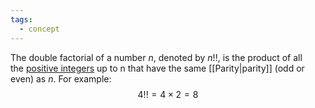 ```yaml
---
tags:
  - concept
---
```

The double factorial of a number $n$, denoted by $n!!$, is the product of all the [positive integers](https://en.m.wikipedia.org/wiki/Positive_integer "Positive integer") up to n that have the same [[Parity|parity]] (odd or even) as $n$. For example:
$$4!!=4 \times 2 = 8$$